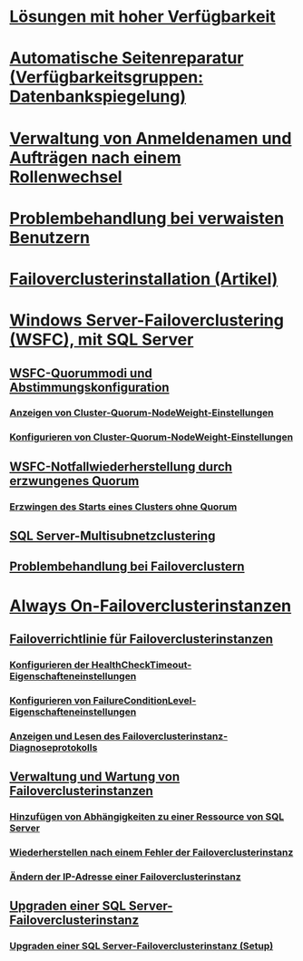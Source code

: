 # [Lösungen mit hoher Verfügbarkeit](high-availability-solutions-sql-server.md)  
# [Automatische Seitenreparatur (Verfügbarkeitsgruppen: Datenbankspiegelung)](automatic-page-repair-availability-groups-database-mirroring.md)  
# [Verwaltung von Anmeldenamen und Aufträgen nach einem Rollenwechsel](management-of-logins-and-jobs-after-role-switching-sql-server.md)  
# [Problembehandlung bei verwaisten Benutzern](troubleshoot-orphaned-users-sql-server.md)  

# [Failoverclusterinstallation (Artikel)](install/TOC.md)  

# [Windows Server-Failoverclustering (WSFC), mit SQL Server](windows/windows-server-failover-clustering-wsfc-with-sql-server.md)  
## [WSFC-Quorummodi und Abstimmungskonfiguration](windows/wsfc-quorum-modes-and-voting-configuration-sql-server.md)  
### [Anzeigen von Cluster-Quorum-NodeWeight-Einstellungen](windows/view-cluster-quorum-nodeweight-settings.md)  
### [Konfigurieren von Cluster-Quorum-NodeWeight-Einstellungen](windows/configure-cluster-quorum-nodeweight-settings.md)  
## [WSFC-Notfallwiederherstellung durch erzwungenes Quorum](windows/wsfc-disaster-recovery-through-forced-quorum-sql-server.md)  
### [Erzwingen des Starts eines Clusters ohne Quorum](windows/force-a-wsfc-cluster-to-start-without-a-quorum.md)  
## [SQL Server-Multisubnetzclustering](windows/sql-server-multi-subnet-clustering-sql-server.md)  
## [Problembehandlung bei Failoverclustern](windows/failover-cluster-troubleshooting.md)  

# [Always On-Failoverclusterinstanzen](windows/always-on-failover-cluster-instances-sql-server.md)  
## [Failoverrichtlinie für Failoverclusterinstanzen](windows/failover-policy-for-failover-cluster-instances.md)  
### [Konfigurieren der HealthCheckTimeout-Eigenschafteneinstellungen](windows/configure-healthchecktimeout-property-settings.md)  
### [Konfigurieren von FailureConditionLevel-Eigenschafteneinstellungen](windows/configure-failureconditionlevel-property-settings.md)  
### [Anzeigen und Lesen des Failoverclusterinstanz-Diagnoseprotokolls](windows/view-and-read-failover-cluster-instance-diagnostics-log.md)  
## [Verwaltung und Wartung von Failoverclusterinstanzen](windows/failover-cluster-instance-administration-and-maintenance.md)  
### [Hinzufügen von Abhängigkeiten zu einer Ressource von SQL Server](windows/add-dependencies-to-a-sql-server-resource.md)  
### [Wiederherstellen nach einem Fehler der Failoverclusterinstanz](windows/recover-from-failover-cluster-instance-failure.md)  
### [Ändern der IP-Adresse einer Failoverclusterinstanz](windows/change-the-ip-address-of-a-failover-cluster-instance.md)  
## [Upgraden einer SQL Server-Failoverclusterinstanz](windows/upgrade-a-sql-server-failover-cluster-instance.md)  
### [Upgraden einer SQL Server-Failoverclusterinstanz (Setup)](windows/upgrade-a-sql-server-failover-cluster-instance-setup.md)
